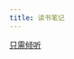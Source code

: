```yaml
---
title: 读书笔记
---
```

[只需倾听](/books/just-listen-discover-the-secret-to-getting-through-to-absolutely-anyone.html)